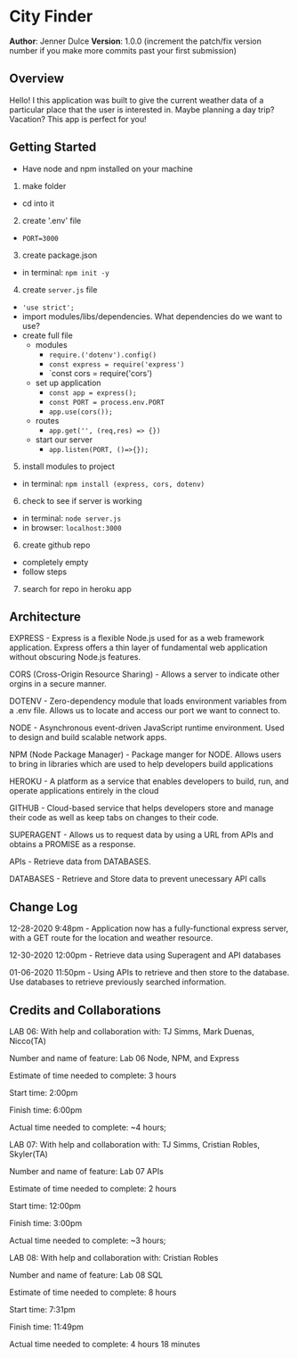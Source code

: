 # City Finder

**Author**: Jenner Dulce
**Version**: 1.0.0 (increment the patch/fix version number if you make more commits past your first submission)

## Overview
<!-- Provide a high level overview of what this application is and why you are building it, beyond the fact that it's an assignment for this class. (i.e. What's your problem domain?) -->
Hello! I this application was built to give the current weather data of a particular place that the user is interested in. Maybe planning a day trip? Vacation? This app is perfect for you!

## Getting Started
<!-- What are the steps that a user must take in order to build this app on their own machine and get it running? -->
- Have node and npm installed on your machine
1. make folder
  - cd into it
2. create '.env' file
  - `PORT=3000`
3. create package.json
  - in terminal: `npm init -y`
4. create `server.js` file
  - `'use strict';`
  - import modules/libs/dependencies. What dependencies do we want to use?
  - create full file
    - modules
      - `require.('dotenv').config()`
      - `const express = require('express')`
      - `const cors = require('cors')
    - set up application
      - `const app = express();`
      - `const PORT = process.env.PORT`
      - `app.use(cors());`
    - routes
      - `app.get('', (req,res) => {})`
    - start our server
      - `app.listen(PORT, ()=>{});`
5. install modules to project
  - in terminal: `npm install (express, cors, dotenv)`
6. check to see if server is working
  - in terminal: `node server.js`
  - in browser: `localhost:3000`
6. create github repo
  - completely empty
  - follow steps
7. search for repo in heroku app

## Architecture
<!-- Provide a detailed description of the application design. What technologies (languages, libraries, etc) you're using, and any other relevant design information. -->
EXPRESS - Express is a flexible Node.js used for as a web framework application. Express offers a thin layer of fundamental web application without obscuring Node.js features.

CORS (Cross-Origin Resource Sharing) - Allows a server to indicate other orgins in a secure manner.

DOTENV - Zero-dependency module that loads environment variables from a .env file. Allows us to locate and access our port we want to connect to.

NODE - Asynchronous event-driven JavaScript runtime environment. Used to design and build scalable network apps.

NPM (Node Package Manager) - Package manger for NODE. Allows users to bring in libraries which are used to help developers build applications

HEROKU - A platform as a service that enables developers to build, run, and operate applications entirely in the cloud

GITHUB - Cloud-based service that helps developers store and manage their code as well as keep tabs on changes to their code.

SUPERAGENT - Allows us to request data by using a URL from APIs and obtains a PROMISE as a response.

APIs - Retrieve data from DATABASES.

DATABASES - Retrieve and Store data to prevent unecessary API calls

## Change Log
<!-- Use this area to document the iterative changes made to your application as each feature is successfully implemented. -->
12-28-2020 9:48pm - Application now has a fully-functional express server, with a GET route for the location and weather resource.

12-30-2020 12:00pm - Retrieve data using Superagent and API databases

01-06-2020 11:50pm - Using APIs to retrieve and then store to the database. Use databases to retrieve previously searched information.

## Credits and Collaborations
<!-- Give credit (and a link) to other people or resources that helped you build this application. -->
LAB 06:
With help and collaboration with: TJ Simms, Mark Duenas, Nicco(TA)

Number and name of feature: Lab 06 Node, NPM, and Express

Estimate of time needed to complete: 3 hours

Start time: 2:00pm

Finish time: 6:00pm

Actual time needed to complete: ~4 hours;


LAB 07:
With help and collaboration with: TJ Simms, Cristian Robles, Skyler(TA)

Number and name of feature: Lab 07 APIs

Estimate of time needed to complete: 2 hours

Start time: 12:00pm

Finish time: 3:00pm

Actual time needed to complete: ~3 hours;


LAB 08:
With help and collaboration with: Cristian Robles

Number and name of feature: Lab 08 SQL

Estimate of time needed to complete: 8 hours

Start time: 7:31pm

Finish time: 11:49pm

Actual time needed to complete: 4 hours 18 minutes